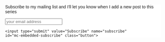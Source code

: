 <link href="http://cdn-images.mailchimp.com/embedcode/slim-081711.css" rel="stylesheet" type="text/css">

<style type="text/css">
#mc_embed_signup {
  background:#fff; clear:left; font:14px
  Helvetica,Arial,sans-serif;
}
</style>

<div id="mc_embed_signup">

<form
action="http://justinramel.us6.list-manage.com/subscribe/post?u=e5696bfc42d5b84f2fdb9dc07&amp;id=592817d8fa"
method="post" id="mc-embedded-subscribe-form"
name="mc-embedded-subscribe-form" class="validate" target="_blank"
novalidate>

Subscribe to my mailing list and I'll let you know when I add a new post to
this series

  <input type="email" value="" name="EMAIL" class="email" id="mce-EMAIL"
  placeholder="your email address" required>

  <div class="clear">

    <input type="submit" value="Subscribe" name="subscribe"
    id="mc-embedded-subscribe" class="button">

  </div>

</form>

</div>
